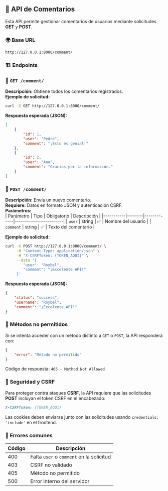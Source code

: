 ## 📘 API de Comentarios

Esta API permite gestionar comentarios de usuarios mediante solicitudes **GET** y **POST**.

### 🌍 **Base URL**
```
http://127.0.0.1:8000/comment/
```

### 🏗️ **Endpoints**

### 🔹 `GET /comment/`
**Descripción:** Obtiene todos los comentarios registrados.  
**Ejemplo de solicitud:**
```bash
curl -X GET http://127.0.0.1:8000/comment/
```
**Respuesta esperada (JSON):**
```json
[
    {
        "id": 1,
        "user": "Pedro",
        "comment": "¡Esto es genial!"
    },
    {
        "id": 2,
        "user": "Ana",
        "comment": "Gracias por la información."
    }
]
```

### 🔹 `POST /comment/`
**Descripción:** Envía un nuevo comentario.  
**Requiere:** Datos en formato JSON y autenticación CSRF.  
**Parámetros:**  
| Parámetro | Tipo   | Obligatorio | Descripción            |
|-----------|--------|-------------|------------------------|
| `user`    | string | ✅          | Nombre del usuario    |
| `comment` | string | ✅          | Texto del comentario  |

**Ejemplo de solicitud:**
```bash
curl -X POST http://127.0.0.1:8000/comment/ \
     -H "Content-Type: application/json" \
     -H "X-CSRFToken: {TOKEN_AQUI}" \
     --data '{
        "user": "Roybel",
        "comment": "¡Excelente API!"
     }'
```

**Respuesta esperada (JSON):**
```json
{
    "status": "success",
    "username": "Roybel",
    "comment": "¡Excelente API!"
}
```

### 🔹 **Métodos no permitidos**
Si se intenta acceder con un método distinto a `GET` o `POST`, la API responderá con:
```json
{
    "error": "Metodo no permitido"
}
```
Código de respuesta: `405 - Method Not Allowed`

### 🔐 **Seguridad y CSRF**
Para proteger contra ataques **CSRF**, la API requiere que las solicitudes **POST** incluyan el token CSRF en el encabezado:
```markdown
X-CSRFToken: {TOKEN_AQUI}
```
Las cookies deben enviarse junto con las solicitudes usando `credentials: 'include'` en el frontend.

### 🚀 **Errores comunes**
| Código | Descripción |
|--------|------------|
| 400    | Falta `user` o `comment` en la solicitud |
| 403    | CSRF no validado |
| 405    | Método no permitido |
| 500    | Error interno del servidor |

